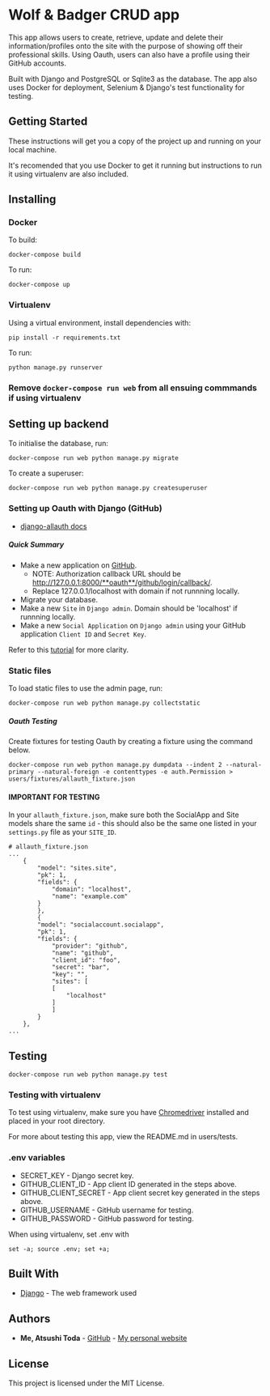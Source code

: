 
# Wolf & Badger CRUD app

This app allows users to create, retrieve, update and delete their information/profiles onto the site with the purpose
of showing off their professional skills. Using Oauth, users can also have a profile using their GitHub accounts.

Built with Django and PostgreSQL or Sqlite3 as the database. The app also uses Docker for deployment, Selenium & Django's
test functionality for testing.


## Getting Started

These instructions will get you a copy of the project up and running on your local machine.

It's recomended that you use Docker to get it running but instructions to run it using virtualenv are also included.


## Installing
### Docker
To build:
```
docker-compose build
```

To run:
```
docker-compose up
```

### Virtualenv

Using a virtual environment, install dependencies with:
```
pip install -r requirements.txt
```

To run:
```
python manage.py runserver
```

### Remove `docker-compose run web` from all ensuing commmands if using virtualenv

## Setting up backend
To initialise the database, run:
```
docker-compose run web python manage.py migrate
```

To create a superuser:
```
docker-compose run web python manage.py createsuperuser
```

### Setting up Oauth with Django (GitHub)

* [django-allauth docs](https://django-allauth.readthedocs.io/en/latest/)

##### Quick Summary
* Make a new application on [GitHub](https://github.com/settings/applications/new).
    * NOTE: Authorization callback URL should be http://127.0.0.1:8000/**oauth**/github/login/callback/.
    * Replace 127.0.0.1/localhost with domain if not runnning locally.
* Migrate your database.
* Make a new `Site` in `Django admin`. Domain should be 'localhost' if runnning locally.
* Make a new `Social Application` on `Django admin` using your GitHub application `Client ID` and `Secret Key`.

Refer to this [tutorial](https://wsvincent.com/django-allauth-tutorial/) for more clarity.

### Static files
To load static files to use the admin page, run:
```
docker-compose run web python manage.py collectstatic
```

##### Oauth Testing
Create fixtures for testing Oauth by creating a fixture using the command below.

```
docker-compose run web python manage.py dumpdata --indent 2 --natural-primary --natural-foreign -e contenttypes -e auth.Permission > users/fixtures/allauth_fixture.json
```

#### IMPORTANT FOR TESTING
In your `allauth_fixture.json`, make sure both the SocialApp and Site models share the same `id` - this should also be the same one listed in your `settings.py` file as your `SITE_ID`.

```
# allauth_fixture.json
...
    {
        "model": "sites.site",
        "pk": 1,
        "fields": {
            "domain": "localhost",
            "name": "example.com"
        }
        },
        {
        "model": "socialaccount.socialapp",
        "pk": 1,
        "fields": {
            "provider": "github",
            "name": "github",
            "client_id": "foo",
            "secret": "bar",
            "key": "",
            "sites": [
            [
                "localhost"
            ]
            ]
        }
    },
...
```
## Testing
```
docker-compose run web python manage.py test
```

### Testing with virtualenv
To test using virtualenv, make sure you have [Chromedriver](https://sites.google.com/a/chromium.org/chromedriver/) installed and placed in your root directory.

For more about testing this app, view the README.md in users/tests.

### .env variables
* SECRET_KEY - Django secret key.
* GITHUB_CLIENT_ID - App client ID generated in the steps above.
* GITHUB_CLIENT_SECRET - App client secret key generated in the steps above.
* GITHUB_USERNAME - GitHub username for testing.
* GITHUB_PASSWORD - GitHub password for testing.

When using virtualenv, set .env with
```
set -a; source .env; set +a;
```

## Built With

* [Django](https://docs.djangoproject.com/en/2.2/) - The web framework used


## Authors

* **Me, Atsushi Toda** - [GitHub](https://github.com/todaatsushi) - [My personal website](https://www.atsushi.dev)

## License

This project is licensed under the MIT License.
